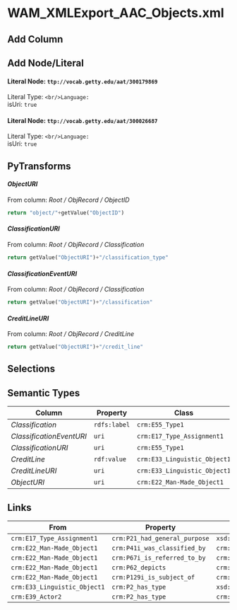 # WAM_XMLExport_AAC_Objects.xml

## Add Column

## Add Node/Literal
#### Literal Node: `ttp://vocab.getty.edu/aat/300179869`
Literal Type: ``
<br/>Language: ``
<br/>isUri: `true`

#### Literal Node: `ttp://vocab.getty.edu/aat/300026687`
Literal Type: ``
<br/>Language: ``
<br/>isUri: `true`


## PyTransforms
#### _ObjectURI_
From column: _Root / ObjRecord / ObjectID_
``` python
return "object/"+getValue("ObjectID")
```

#### _ClassificationURI_
From column: _Root / ObjRecord / Classification_
``` python
return getValue("ObjectURI")+"/classification_type"
```

#### _ClassificationEventURI_
From column: _Root / ObjRecord / Classification_
``` python
return getValue("ObjectURI")+"/classification"
```

#### _CreditLineURI_
From column: _Root / ObjRecord / CreditLine_
``` python
return getValue("ObjectURI")+"/credit_line"
```


## Selections

## Semantic Types
| Column | Property | Class |
|  ----- | -------- | ----- |
| _Classification_ | `rdfs:label` | `crm:E55_Type1`|
| _ClassificationEventURI_ | `uri` | `crm:E17_Type_Assignment1`|
| _ClassificationURI_ | `uri` | `crm:E55_Type1`|
| _CreditLine_ | `rdf:value` | `crm:E33_Linguistic_Object1`|
| _CreditLineURI_ | `uri` | `crm:E33_Linguistic_Object1`|
| _ObjectURI_ | `uri` | `crm:E22_Man-Made_Object1`|


## Links
| From | Property | To |
|  --- | -------- | ---|
| `crm:E17_Type_Assignment1` | `crm:P21_had_general_purpose` | `xsd:ttp://vocab.getty.edu/aat/300179869`|
| `crm:E22_Man-Made_Object1` | `crm:P41i_was_classified_by` | `crm:E17_Type_Assignment1`|
| `crm:E22_Man-Made_Object1` | `crm:P67i_is_referred_to_by` | `crm:E33_Linguistic_Object1`|
| `crm:E22_Man-Made_Object1` | `crm:P62_depicts` | `crm:E39_Actor2`|
| `crm:E22_Man-Made_Object1` | `crm:P129i_is_subject_of` | `crm:E33_Linguistic_Object1`|
| `crm:E33_Linguistic_Object1` | `crm:P2_has_type` | `xsd:ttp://vocab.getty.edu/aat/300026687`|
| `crm:E39_Actor2` | `crm:P2_has_type` | `crm:E55_Type1`|
